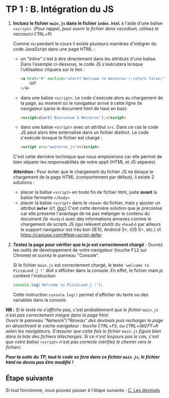# TP 1 : B. Intégration du JS <!-- omit in toc -->


1. **Incluez le fichier `main.js` dans le fichier `index.html`** à l'aide d'une balise `<script>`. (*Pour rappel, pour ouvrir le fichier dans vscodium, utilisez le raccourci* <kbd>CTRL</kbd>+<kbd>P</kbd>)<br>

	Comme vu pendant le cours il existe plusieurs manières d'intégrer du code JavaScript dans une page HTML :
	- *en "inline"* c'est à dire directement dans les attributs d'une balise. Dans l'exemple ci-dessous, le code JS s'exécutera lorsque l'utilisateur cliquera sur le lien :
		```html
		<a href="#" onclick="alert('Welcome to Westeros');return false;">
			GOT
		</a>
		```
	- dans une balise `<script>`. Le code s'exécute alors au chargement de la page, au moment où le navigateur arrive à cette ligne (le navigateur parse le document html de haut en bas):
		```html
		<script>alert('Bienvenue à Westeros');</script>
		```
	- dans une balise `<script>` avec un attribut `src`. Dans ce cas le code JS peut alors être externalisé dans un fichier distinct. Le code s'exécute lorsque le fichier est chargé :
		```html
		<script src="westeros.js"></script>
		```
	C'est cette dernière technique que nous emploierons car elle permet de bien séparer les responsabilités de notre appli (HTML et JS séparés).

	**Attention :** Pour éviter que le chargement du fichier JS ne bloque le chargement de la page HTML (comportement par défaut), il existe 2 solutions :
	- placer la balise `<script>` en toute fin de fichier html, juste **avant** la balise fermante `</body>`
	- placer la balise `<script>` dans le `<head>` du fichier, mais y ajouter un attribut **`defer`** (cf. [doc](https://developer.mozilla.org/en-US/docs/Web/HTML/Element/script#attr-defer))
	C'est cette dernière solution que je préconise car elle présente l'avantage de ne pas mélanger le contenu du document (le `<body>`) avec des informations annexes comme le chargement de scripts JS (qui relèvent plutôt du `<head>`) par ailleurs le support navigateur est très bon (IE10, Android 3+, iOS 5+, etc.) cf. https://caniuse.com/#feat=script-defer

2. **Testez la page pour vérifier que le js est correctement chargé** : Ouvrez les outils de développement de votre navigateur (touche <kbd>F12</kbd> sur Chrome) et ouvrez le panneau "Console".

	Si le fichier `main.js` est correctement chargé, le texte `'welcome to PizzaLand 🍕 !'` doit s'afficher dans la console. En effet, le fichier main.js contient l'instruction
	```js
	console.log('Welcome to PizzaLand 🍕 !');
	```

	Cette instruction `console.log()` permet d'afficher du texte ou des variables dans la console.

**NB :** _Si le texte ne s'affiche pas, c'est probablement que le fichier `main.js` n'est pas correctement intégré dans la page html. <br>Ouvrir le panneau "Network"/"Réseau" des devtools puis recharger la page en désactivant le cache navigateur : touche <kbd>CTRL</kbd>+<kbd>F5</kbd>, ou <kbd>CTRL</kbd>+<kbd>SHIFT</kbd>+<kbd>R</kbd> selon les navigateurs. S'assurer que cette fois le fichier `main.js` figure bien dans la liste des fichiers téléchargés. Si ce n'est toujours pas le cas, c'est que votre balise `<script>` n'est pas correcte (vérifiez le chemin vers le fichier)._

**_Pour la suite du TP, tout le code se fera dans ce fichier `main.js`, le fichier html ne devra pas être modifié !_**

## Étape suivante <!-- omit in toc -->
Si tout fonctionne, vous pouvez passer à l'étape suivante : [C. Les devtools](C-devtools.md)